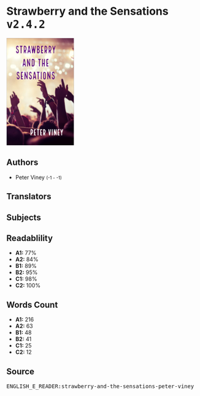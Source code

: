 # Strawberry and the Sensations <kbd>v2.4.2</kbd>

![](./cover.medium.jpg "")

## Authors


 - Peter Viney <small>(-1 - -1)</small>

## Translators



## Subjects



## Readablility


 - **A1:** 77%
 - **A2:** 84%
 - **B1:** 89%
 - **B2:** 95%
 - **C1:** 98%
 - **C2:** 100%

## Words Count


 - **A1:** 216
 - **A2:** 63
 - **B1:** 48
 - **B2:** 41
 - **C1:** 25
 - **C2:** 12

## Source


<kbd>ENGLISH_E_READER:strawberry-and-the-sensations-peter-viney</kbd>
